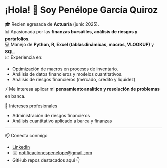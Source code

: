 # ¡Hola! 👋 Soy Penélope García Quiroz 

🎓 Recien egresada de **Actuaría** (junio 2025).  
📊 Apasionada por las **finanzas bursátiles, análisis de riesgos y portafolios**.  
💻 Manejo de **Python, R, Excel (tablas dinámicas, macros, VLOOKUP)** y **SQL**.  
📈 Experiencia en:  
- Optimización de macros en procesos de inventario.  
- Análisis de datos financieros y modelos cuantitativos.
- Análisis de riesgos financieros (mercado, crédito y liquidez)  

⚡ Me interesa aplicar mi **pensamiento analítico y resolución de problemas** en banca. 

🌱 Intereses profesionales  
- Administración de riesgos financieros
- Análisis cuantitativo aplicado a banca y finanzas 

---

📫 Conecta conmigo
- [LinkedIn](https://www.linkedin.com/in/penelope-garcia-quiroz)  
- ✉️ notificacionespenelope@gmail.com  
- GitHub repos destacados aquí 👇  

